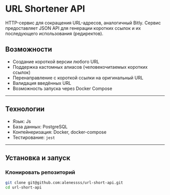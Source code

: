 # URL Shortener API

HTTP-сервис для сокращения URL-адресов, аналогичный Bitly. Сервис предоставляет JSON API для генерации коротких ссылок и их последующего использования (редиректов).

## Возможности

- Создание короткой версии любого URL
- Поддержка кастомных алиасов (человекочитаемых коротких ссылок)
- Перенаправление с короткой ссылки на оригинальный URL
- Валидация введённых URL
- Возможность запуска через Docker Compose

---

## Технологии

- Язык: Js
- База данных: PostgreSQL 
- Контейнеризация: Docker, docker-compose
- Тестирование: `jest`

---

## Установка и запуск

### Клонировать репозиторий

```bash
git clone git@github.com:alenessss/url-short-api.git
cd url-short-api
